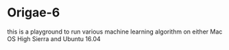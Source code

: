 # Origae-6
this is a playground to run various machine learning algorithm on either Mac OS High Sierra and Ubuntu 16.04
